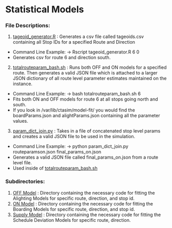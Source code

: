 # Statistical Models

### 

### File Descriptions:

1. [tageoid_generator.R](./tageoid_generator.R) : Generates a csv file called tageoids.csv containing all Stop IDs for a specified Route and Direction
  * Command Line Example: -> Rscript tageoid_generator.R 6 0
  * Generates csv for route 6 and direction south.
2. [totalrouteparam_bash.sh](./totalrouteparam_bash.sh) : Runs both OFF and ON models for a specified route. Then generates a valid JSON file which is attached to a larger JSON dictionary of all route level parameter estimates maintained on the instance.
  * Command Line Example: -> bash totalrouteparam_bash.sh 6
  * Fits both ON and OFF models for route 6 at all stops going north and south.
  * If you look in /var/lib/ctasim/model-fit/ you would find the boardParams.json and alightParams.json containing all the parameter values.
3. [param_dict_join.py](./param_dict_join.py) : Takes in a file of concatenated stop level params and creates a valid JSON file to be used in the simulation.
  * Command Line Example: -> python param_dict_join.py  routeparamson.json final_params_on.json
  * Generates a valid JSON file called final_params_on.json from a route level file.
  * Used inside of [totalrouteparam_bash.sh](./totalrouteparam_bash.sh)


### Subdirectories: 
1. [OFF Model](./passenger_off_models/) : Directory containing the necessary code for fitting the Alighting Models for specific route, direction, and stop id.
2. [ON Model](./passenger_on_models/) : Directory containing the necessary code for fitting the Boarding Models for specific route, direction, and stop id.
3. [Supply Model](./supplyside_models/) : Directory containing the necessary code for fitting the Schedule Deviation Models for specific route, direction.

